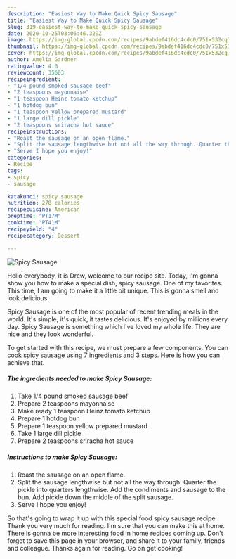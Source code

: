 ```yaml
---
description: "Easiest Way to Make Quick Spicy Sausage"
title: "Easiest Way to Make Quick Spicy Sausage"
slug: 319-easiest-way-to-make-quick-spicy-sausage
date: 2020-10-25T03:06:46.329Z
image: https://img-global.cpcdn.com/recipes/9abdef416dc4cdc0/751x532cq70/spicy-sausage-recipe-main-photo.jpg
thumbnail: https://img-global.cpcdn.com/recipes/9abdef416dc4cdc0/751x532cq70/spicy-sausage-recipe-main-photo.jpg
cover: https://img-global.cpcdn.com/recipes/9abdef416dc4cdc0/751x532cq70/spicy-sausage-recipe-main-photo.jpg
author: Amelia Gardner
ratingvalue: 4.6
reviewcount: 35603
recipeingredient:
- "1/4 pound smoked sausage beef"
- "2 teaspoons mayonnaise"
- "1 teaspoon Heinz tomato ketchup"
- "1 hotdog bun"
- "1 teaspoon yellow prepared mustard"
- "1 large dill pickle"
- "2 teaspoons sriracha hot sauce"
recipeinstructions:
- "Roast the sausage on an open flame."
- "Split the sausage lengthwise but not all the way through. Quarter the pickle into quarters lengthwise. Add the condiments and sausage to the bun. Add pickle down the middle of the split sausage."
- "Serve I hope you enjoy!"
categories:
- Recipe
tags:
- spicy
- sausage

katakunci: spicy sausage 
nutrition: 278 calories
recipecuisine: American
preptime: "PT17M"
cooktime: "PT41M"
recipeyield: "4"
recipecategory: Dessert

---
```



![Spicy Sausage](https://img-global.cpcdn.com/recipes/9abdef416dc4cdc0/751x532cq70/spicy-sausage-recipe-main-photo.jpg)

Hello everybody, it is Drew, welcome to our recipe site. Today, I'm gonna show you how to make a special dish, spicy sausage. One of my favorites. This time, I am going to make it a little bit unique. This is gonna smell and look delicious.



Spicy Sausage is one of the most popular of recent trending meals in the world. It's simple, it's quick, it tastes delicious. It's enjoyed by millions every day. Spicy Sausage is something which I've loved my whole life. They are nice and they look wonderful.


To get started with this recipe, we must prepare a few components. You can cook spicy sausage using 7 ingredients and 3 steps. Here is how you can achieve that.

<!--inarticleads1-->

##### The ingredients needed to make Spicy Sausage:

1. Take 1/4 pound smoked sausage beef
1. Prepare 2 teaspoons mayonnaise
1. Make ready 1 teaspoon Heinz tomato ketchup
1. Prepare 1 hotdog bun
1. Prepare 1 teaspoon yellow prepared mustard
1. Take 1 large dill pickle
1. Prepare 2 teaspoons sriracha hot sauce




<!--inarticleads2-->

##### Instructions to make Spicy Sausage:

1. Roast the sausage on an open flame.
1. Split the sausage lengthwise but not all the way through. Quarter the pickle into quarters lengthwise. Add the condiments and sausage to the bun. Add pickle down the middle of the split sausage.
1. Serve I hope you enjoy!




So that's going to wrap it up with this special food spicy sausage recipe. Thank you very much for reading. I'm sure that you can make this at home. There is gonna be more interesting food in home recipes coming up. Don't forget to save this page in your browser, and share it to your family, friends and colleague. Thanks again for reading. Go on get cooking!

